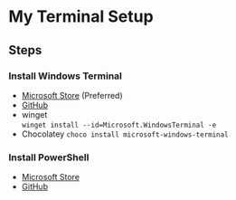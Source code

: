 # My Terminal Setup

## Steps

### Install Windows Terminal

- [Microsoft Store](https://apps.microsoft.com/store/detail/windows-terminal/9N0DX20HK701?hl=en-id&gl=ID) (Preferred)
- [GitHub](https://github.com/Microsoft/Terminal)
- winget  
`winget install --id=Microsoft.WindowsTerminal -e`
- Chocolatey
`choco install microsoft-windows-terminal`

### Install PowerShell
- [Microsoft Store]()
- [GitHub]()